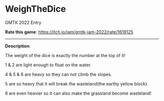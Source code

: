 # WeighTheDice
GMTK 2022 Entry

**Rate this game**: https://itch.io/jam/gmtk-jam-2022/rate/1619125

---

**Description**:

The weight of the dice is exactly the number at the top of it!

1 & 2 are light enough to float on the water.

4 & 5 & 6 are heavy so they can not climb the slopes.

5 are so heavy that it will break the wasteland(the earthy yellow block).

6 are even heavier so it can also make the grassland become wasteland!
